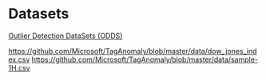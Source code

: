 # Datasets

[Outlier Detection DataSets (ODDS)](http://odds.cs.stonybrook.edu/#table3)

https://github.com/Microsoft/TagAnomaly/blob/master/data/dow_jones_index.csv
https://github.com/Microsoft/TagAnomaly/blob/master/data/sample-1H.csv
